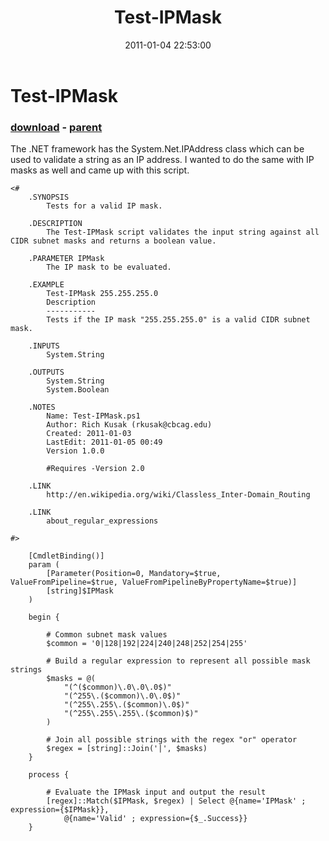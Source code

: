 ﻿---
pid:            2439
poster:         Rich Kusak
title:          Test-IPMask
date:           2011-01-04 22:53:00
format:         posh
parent:         2438
parent:         2438

---

# Test-IPMask

### [download](2439.ps1) - [parent](2438.md)

The .NET framework has the System.Net.IPAddress class which can be used to validate a string as an IP address. I wanted to do the same with IP masks as well and came up with this script.

```posh
<#
	.SYNOPSIS
		Tests for a valid IP mask.
	
	.DESCRIPTION
		The Test-IPMask script validates the input string against all CIDR subnet masks and returns a boolean value.
	
	.PARAMETER IPMask
		The IP mask to be evaluated.
	
	.EXAMPLE
		Test-IPMask 255.255.255.0
		Description
		-----------
		Tests if the IP mask "255.255.255.0" is a valid CIDR subnet mask.
	
	.INPUTS
		System.String
		
	.OUTPUTS
		System.String
		System.Boolean
	
	.NOTES
		Name: Test-IPMask.ps1
		Author: Rich Kusak (rkusak@cbcag.edu)
		Created: 2011-01-03
		LastEdit: 2011-01-05 00:49
		Version 1.0.0
		
		#Requires -Version 2.0

	.LINK
		http://en.wikipedia.org/wiki/Classless_Inter-Domain_Routing

	.LINK
		about_regular_expressions
	
#>

	[CmdletBinding()]
	param (
		[Parameter(Position=0, Mandatory=$true, ValueFromPipeline=$true, ValueFromPipelineByPropertyName=$true)]
		[string]$IPMask
	)

	begin {

		# Common subnet mask values
		$common = '0|128|192|224|240|248|252|254|255'
		
		# Build a regular expression to represent all possible mask strings
		$masks = @(
			"(^($common)\.0\.0\.0$)"
			"(^255\.($common)\.0\.0$)"
			"(^255\.255\.($common)\.0$)"
			"(^255\.255\.255\.($common)$)"
		)
		
		# Join all possible strings with the regex "or" operator
		$regex = [string]::Join('|', $masks)
	}

	process {

		# Evaluate the IPMask input and output the result
		[regex]::Match($IPMask, $regex) | Select @{name='IPMask' ; expression={$IPMask}},
			@{name='Valid' ; expression={$_.Success}}
	}

```
